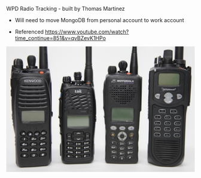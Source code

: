 WPD Radio Tracking - built by Thomas Martinez

- Will need to move MongoDB from personal account to work account

- Referenced https://www.youtube.com/watch?time_continue=851&v=qvBZevK1HPo

![](/logo/radio.jpg)
